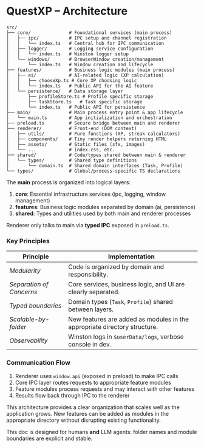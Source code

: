 # QuestXP – Architecture

```
src/
├── core/              # Foundational services (main process)
│   ├── ipc/           # IPC setup and channel registration
│   │   └── index.ts   # Central hub for IPC communication
│   ├── logger/        # Logging service configuration
│   │   └── index.ts   # Winston logger setup
│   └── windows/       # BrowserWindow creation/management
│       └── index.ts   # Window creation and lifecycle
├── features/          # Business logic modules (main process)
│   ├── ai/            # AI-related logic (XP calculation)
│   │   ├── chooseXp.ts # Core XP choosing logic
│   │   └── index.ts   # Public API for the AI feature
│   └── persistence/   # Data storage layer
│       ├── profileStore.ts # Profile specific storage
│       ├── taskStore.ts   # Task specific storage
│       └── index.ts   # Public API for persistence
├── main/              # Main process entry point & app lifecycle
│   └── main.ts        # App initialization and orchestration
├── preload.ts         # Secure bridge between main and renderer
├── renderer/          # Front-end (DOM context)
│   ├── utils/         # Pure functions (XP, streak calculators)
│   ├── components/    # Tiny render helpers returning HTML
│   ├── assets/        # Static files (sfx, images)
│   └── ...            # index.css, etc.
├── shared/            # Code/types shared between main & renderer
│   └── types/         # Shared type definitions
│       └── domain.ts  # Shared domain interfaces (Task, Profile)
└── types/             # Global/process-specific TS declarations
```

The **main** process is organized into logical layers:
1. **core**: Essential infrastructure services (ipc, logging, window management)
2. **features**: Business logic modules separated by domain (ai, persistence)
3. **shared**: Types and utilities used by both main and renderer processes

Renderer only talks to main via **typed IPC** exposed in `preload.ts`.

### Key Principles

| Principle | Implementation |
|-----------|----------------|
| *Modularity* | Code is organized by domain and responsibility. |
| *Separation of Concerns* | Core services, business logic, and UI are clearly separated. |
| *Typed boundaries* | Domain types (`Task`, `Profile`) shared between layers. |
| *Scalable-by-folder* | New features are added as modules in the appropriate directory structure. |
| *Observability* | Winston logs in `$userData/logs`, verbose console in dev. |

### Communication Flow

1. Renderer uses `window.api` (exposed in preload) to make IPC calls
2. Core IPC layer routes requests to appropriate feature modules
3. Feature modules process requests and may interact with other features
4. Results flow back through IPC to the renderer

This architecture provides a clear organization that scales well as the application grows. New features can be added as modules in the appropriate directory without disrupting existing functionality.

This doc is designed for humans **and** LLM agents: folder names and module boundaries are explicit and stable.